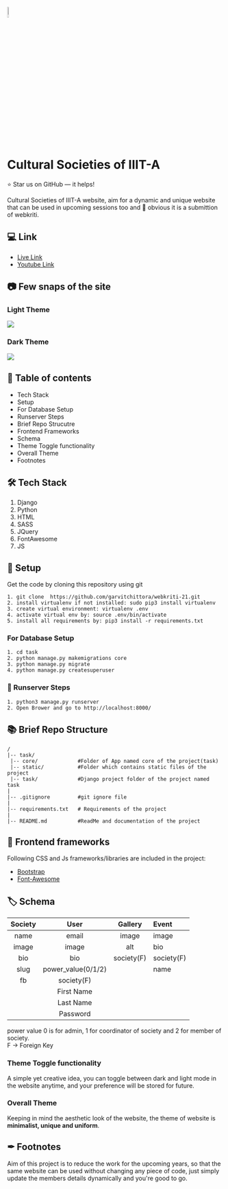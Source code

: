 <p align="left">
    <a href="#" target="_blank">
        <img width="8%" src="https://geekhaven.iiita.ac.in/images/gh.svg" alt="GH-logo">
    </a>
</p>

# Cultural Societies of IIIT-A
:star: Star us on GitHub — it helps!
<br/>

Cultural Societies of IIIT-A website, aim for a dynamic and unique website that can be used in upcoming sessions too and 🙈 obvious it is a submittion of webkriti.

## 💻 Link
- [Live Link](https://garvitchittora.live/)
- [Youtube Link](https://www.youtube.com/watch?v=TMmzj1Ttb5A)

## 📷 Few snaps of the site
### Light Theme
![](https://i.ibb.co/tM7m7Rt/Screenshot-from-2021-04-10-21-27-51.png)

### Dark Theme

![](https://i.ibb.co/gWkkFw2/Screenshot-from-2021-04-10-21-27-39.png)

## 🧾 Table of contents
- Tech Stack
- Setup
- For Database Setup
- Runserver Steps
- Brief Repo Strucutre
- Frontend Frameworks
- Schema
- Theme Toggle functionality
- Overall Theme
- Footnotes


## 🛠 Tech Stack
1. Django
2. Python
3. HTML
4. SASS
5. JQuery
6. FontAwesome
7. JS

## 🚀 Setup
Get the code by cloning this repository using git
```
1. git clone  https://github.com/garvitchittora/webkriti-21.git
2. install virtualenv if not installed: sudo pip3 install virtualenv
3. create virtual environment: virtualenv .env
4. activate virtual env by: source .env/bin/activate
5. install all requirements by: pip3 install -r requirements.txt
```

### For Database Setup
```
1. cd task
2. python manage.py makemigrations core
3. python manage.py migrate
4. python manage.py createsuperuser
````

### 🧩 Runserver Steps
```
1. python3 manage.py runserver
2. Open Brower and go to http://localhost:8000/
```

## 📚 Brief Repo Structure
```
/
|-- task/			
 |-- core/             #Folder of App named core of the project(task)
 |-- static/           #Folder which contains static files of the project
 |-- task/             #Django project folder of the project named task
|
|-- .gitignore         #git ignore file
| 
|-- requirements.txt   # Requirements of the project
| 
|-- README.md          #ReadMe and documentation of the project
```

## 🎈 Frontend frameworks
Following CSS and Js frameworks/libraries are included in the project:
- [Bootstrap](https://getbootstrap.com/)
- [Font-Awesome](https://fontawesome.com/6?next=%2F)

## 🏷 Schema
| Society            |  User                |   Gallery         |     Event        |
|:------------------:|:--------------------:|:-----------------:|:-----------------|
| name               |  email               | image             | image            |  
| image              |  image               | alt               | bio              |
| bio                |  bio                 | society(F)        | society(F)       |
| slug               |  power_value(0/1/2)  |                   | name             |
| fb                 |  society(F)          |                   |                  |
|                    |  First Name          |                   |                  |
|                    |  Last Name           |                   |                  |
|                    |  Password            |                   |                  |

power value 0 is for admin, 1 for coordinator of society and 2 for member of society.
<br>
F   -> Foreign Key
<br>

### Theme Toggle functionality
A simple yet creative idea, you can toggle between dark and light mode in the website anytime, and your preference will be stored for future.

### Overall Theme
Keeping in mind the aesthetic look of the website, the theme of website is **minimalist, unique and uniform**.

## ✒ Footnotes
Aim of this project is to reduce the work for the upcoming years, so that the same website can be used without changing any piece of code, just simply update the members details dynamically and you're good to go.
